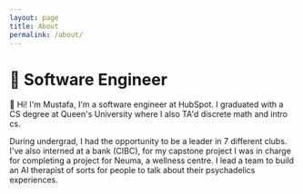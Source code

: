 ```yaml
---
layout: page
title: About
permalink: /about/
---
```

# 👾 Software Engineer

👋 Hi! I'm Mustafa, I'm a software engineer at HubSpot.
I graduated with a CS degree at Queen's University where I also TA'd discrete math and intro cs.

During undergrad, I had the opportunity to be a leader in 7
different clubs. I've also interned at a bank (CIBC), for my capstone project I was in charge for
completing a project for Neuma, a wellness centre. I lead a team to build
an AI therapist of sorts for people to talk about their psychadelics experiences.
